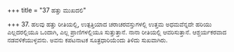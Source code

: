 +++
title = "37 ಹತ್ತು ಮುಖದಲಿ"

+++
37. ಹಲವು ಹತ್ತು ರೀತಿಯಲ್ಲಿ, ಉತ್ಪತ್ತಿಯಾದ ಚರಾಚರವಸ್ತುಗಳಲ್ಲಿ ಉತ್ತಮ ಅಧಮವೆನ್ನದೇ ಹರಿಯು ಎಲ್ಲದರಲ್ಲಿಯೂ ಒಂದಾಗಿ, ಎಲ್ಲ ಪ್ರಾಣಿಗಳಲ್ಲಿಯೂ ಸುತ್ತುತ್ತಾನೆ. ನಾನಾ ರೀತಿಯಲ್ಲಿ ಆವರಿಸುತ್ತಾನೆ. ಆಶ್ಚರ್ಯಕರವಾದ ನಡವಳಿಕೆಯುಳ್ಳವನು. ಅವನು ಕಪಟನಾಟಕ ಸೂತ್ರಧಾರಿಯೆಂದು ತಿಳಿದು ಸುಖವಾಗಿರು.